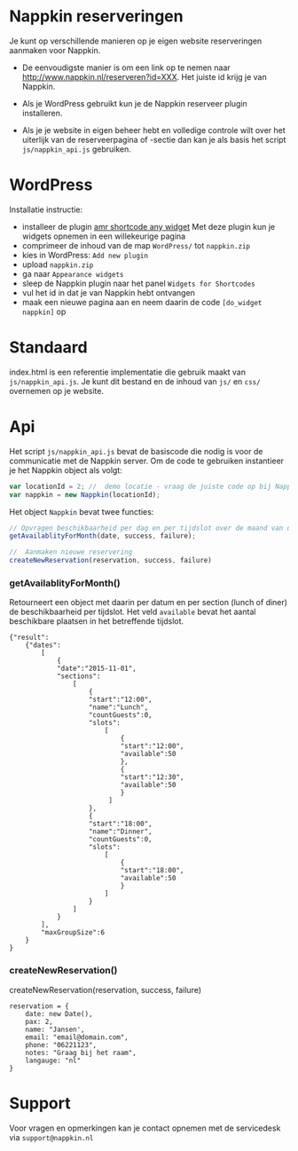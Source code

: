 # Nappkin reserveringen
Je kunt op verschillende manieren op je eigen website reserveringen aanmaken voor Nappkin. 

- De eenvoudigste manier is om een link op te nemen naar http://www.nappkin.nl/reserveren?id=XXX. Het juiste id krijg je van Nappkin.

- Als je WordPress gebruikt kun je de Nappkin reserveer plugin installeren.

- Als je je website in eigen beheer hebt en volledige controle wilt over het uiterlijk van de reserveerpagina of -sectie dan kan je als basis het script `js/nappkin_api.js` gebruiken.

# WordPress

Installatie instructie:
- installeer de plugin [amr shortcode any widget](https://nl.wordpress.org/plugins/amr-shortcode-any-widget/)
Met deze plugin kun je widgets opnemen in een willekeurige pagina
- comprimeer de inhoud van de map `WordPress/` tot `nappkin.zip`
- kies in WordPress: `Add new plugin`
- upload `nappkin.zip`
- ga naar `Appearance widgets`
- sleep de Nappkin plugin naar het panel `Widgets for Shortcodes`
- vul het id in dat je van Nappkin hebt ontvangen
- maak een nieuwe pagina aan en neem daarin de code `[do_widget nappkin]` op

# Standaard

index.html is een referentie implementatie die gebruik maakt van `js/nappkin_api.js`.
Je kunt dit bestand en de inhoud van `js/` en `css/` overnemen op je website.


# Api 
Het script `js/nappkin_api.js` bevat de basiscode die nodig is voor de communicatie met de Nappkin server. Om de code te gebruiken instantieer je het Nappkin object als volgt:
```javascript
var locationId = 2; //  demo locatie - vraag de juiste code op bij Nappkin
var nappkin = new Nappkin(locationId);
```

Het object `Nappkin` bevat twee functies:

```javascript
// Opvragen beschikbaarheid per dag en per tijdslot over de maand van de  opgegeven datum
getAvailablityForMonth(date, success, failure);

//  Aanmaken nieuwe reservering
createNewReservation(reservation, success, failure)
```

### getAvailablityForMonth()

Retourneert een object met daarin per datum en per section (lunch of diner) de beschikbaarheid per tijdslot.
Het veld `available` bevat het aantal beschikbare plaatsen in het betreffende tijdslot.

```
{"result":
    {"dates":
        [
            {
            "date":"2015-11-01",
            "sections":
                [
                    {
                    "start":"12:00",
                    "name":"Lunch",
                    "countGuests":0,
                    "slots":
                        [
                            {
                            "start":"12:00",
                            "available":50
                            },
                            {
                            "start":"12:30",
                            "available":50
                            }
                         ]
                    },
                    {
                    "start":"18:00",
                    "name":"Dinner",
                    "countGuests":0,
                    "slots":
                        [
                            {
                            "start":"18:00",
                            "available":50
                            }
                        ]
                    }
                ]
            }
        ],
        "maxGroupSize":6
    }
}
```

### createNewReservation()

createNewReservation(reservation, success, failure)

```
reservation = {
    date: new Date(),
    pax: 2,
    name: "Jansen',
    email: "email@domain.com",
    phone: "06221123",
    notes: "Graag bij het raam",
    langauge: "nl"
}
```

# Support
Voor vragen en opmerkingen kan je contact opnemen met de servicedesk via `support@nappkin.nl`